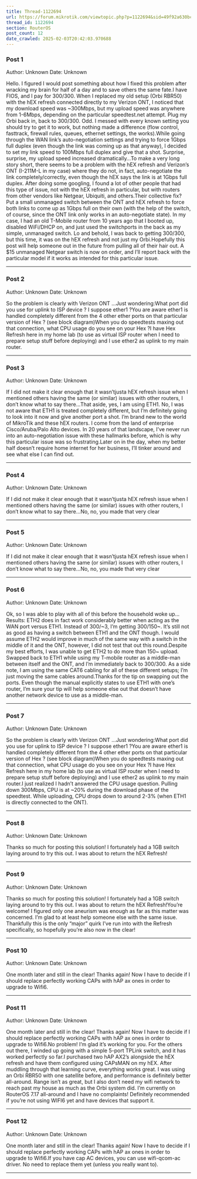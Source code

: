 ```yaml
---
title: Thread-1122694
url: https://forum.mikrotik.com/viewtopic.php?p=1122694&sid=49f92a630bc7970d8ca50523be880e8f#p1122694
thread_id: 1122694
section: RouterOS
post_count: 12
date_crawled: 2025-02-03T20:42:03.970688
---
```


### Post 1
Author: Unknown
Date: Unknown

Hello. I figured I would post something about how I fixed this problem after wracking my brain for half of a day and to save others the same fate.I have FIOS, and I pay for 300/300. When I replaced my old setup (Orbi RBR50) with the hEX refresh connected directly to my Verizon ONT, I noticed that my download speed was ~300Mbps, but my upload speed was anywhere from 1-6Mbps, depending on the particular speedtest.net attempt. Plug my Orbi back in, back to 300/300. Odd. I messed with every known setting you should try to get it to work, but nothing made a difference (flow control, fasttrack, firewall rules, queues, ethernet settings, the works).While going through the WAN link’s auto-negotiation settings and trying to force 1Gbps full duplex (even though the link was coming up as that anyway), I decided to set my link speed to 100Mbps full duplex and give that a shot.  Surprise, surprise, my upload speed increased dramatically…To make a very long story short, there seems to be a problem with the hEX refresh and Verizon’s ONT (I-211M-L in my case) where they do not, in fact, auto-negotiate the link completely/correctly, even though the hEX says the link is at 1Gbps full duplex. After doing some googling, I found a lot of other people that had this type of issue, not with the hEX refresh in particular, but with routers from other vendors like Netgear, Ubiquiti, and others.Their collective fix? Put a small unmanaged switch between the ONT and hEX refresh to force both links to come up as 1Gbps full on their own (with the help of the switch, of course, since the ONT link only works in an auto-negotiate state). In my case, I had an old T-Mobile router from 10 years ago that I booted up, disabled WiFi/DHCP on, and just used the switchports in the back as my simple, unmanaged switch. Lo and behold, I was back to getting 300/300, but this time, it was on the hEX refresh and not just my Orbi.Hopefully this post will help someone out in the future from pulling all of their hair out. A $15 unmanaged Netgear switch is now on order, and I’ll report back with the particular model if it works as intended for this particular issue.

---
### Post 2
Author: Unknown
Date: Unknown

So the problem is clearly with Verizon ONT ...Just wondering:What port did you use for uplink to ISP device ? I suppose ether1 ?You are aware ether1 is handled completely different from the 4 other ether ports on that particular version of Hex ? (see block diagram)When you do speedtests maxing out that connection, what CPU usage do you see on your Hex ?I have Hex Refresh here in my home lab (to use as virtual ISP router when I need to prepare setup stuff before deploying) and I use ether2 as uplink to my main router.

---
### Post 3
Author: Unknown
Date: Unknown

If I did not make it clear enough that it wasn’tjusta hEX refresh issue when I mentioned others having the same (or similar) issues with other routers, I don’t know what to say there…That aside, yes, I am using ETH1. No, I was not aware that ETH1 is treated completely different, but I’m definitely going to look into it now and give another port a shot. I’m brand new to the world of MikroTik and these hEX routers. I come from the land of enterprise Cisco/Aruba/Palo Alto devices. In 20 years of that landscape, I’ve never run into an auto-negotiation issue with these hallmarks before, which is why this particular issue was so frustrating.Later on in the day, when my better half doesn’t require home internet for her business, I’ll tinker around and see what else I can find out.

---
### Post 4
Author: Unknown
Date: Unknown

If I did not make it clear enough that it wasn’tjusta hEX refresh issue when I mentioned others having the same (or similar) issues with other routers, I don’t know what to say there…No, no, you made that very clear

---
### Post 5
Author: Unknown
Date: Unknown

If I did not make it clear enough that it wasn’tjusta hEX refresh issue when I mentioned others having the same (or similar) issues with other routers, I don’t know what to say there…No, no, you made that very clear

---
### Post 6
Author: Unknown
Date: Unknown

Ok, so I was able to play with all of this before the household woke up…Results: ETH2 does in fact work considerably better when acting as the WAN port versus ETH1. Instead of 300/~3, I’m getting 300/150~. It’s still not as good as having a switch between ETH1 and the ONT though. I would assume ETH2 would improve in much of the same way with a switch in the middle of it and the ONT, however, I did not test that out this round.Despite my best efforts, I was unable to get ETH2 to do more than 150~ upload. Swapped back to ETH1 while using my T-mobile router as a middle-man between itself and the ONT, and I’m immediately back to 300/300. As a side note, I am using the same CAT6 cabling for all of these different setups; I’m just moving the same cables around.Thanks for the tip on swapping out the ports. Even though the manual explicitly states to use ETH1 with one’s router, I’m sure your tip will help someone else out that doesn’t have another network device to use as a middle-man.

---
### Post 7
Author: Unknown
Date: Unknown

So the problem is clearly with Verizon ONT ...Just wondering:What port did you use for uplink to ISP device ? I suppose ether1 ?You are aware ether1 is handled completely different from the 4 other ether ports on that particular version of Hex ? (see block diagram)When you do speedtests maxing out that connection, what CPU usage do you see on your Hex ?I have Hex Refresh here in my home lab (to use as virtual ISP router when I need to prepare setup stuff before deploying) and I use ether2 as uplink to my main router.I just realized I hadn’t answered the CPU usage question. Pulling down 300Mbps, CPU is at ~20% during the download phase of the speedtest. While uploading, CPU drops down to around 2-3% (when ETH1 is directly connected to the ONT).

---
### Post 8
Author: Unknown
Date: Unknown

Thanks so much for posting this solution! I fortunately had a 1GB switch laying around to try this out. I was about to return the hEX Refresh!

---
### Post 9
Author: Unknown
Date: Unknown

Thanks so much for posting this solution! I fortunately had a 1GB switch laying around to try this out. I was about to return the hEX Refresh!You’re welcome! I figured only one aneurism was enough as far as this matter was concerned. I’m glad to at least help someone else with the same issue. Thankfully this is the only “major” quirk I’ve run into with the Refresh specifically, so hopefully you’re also now in the clear!

---
### Post 10
Author: Unknown
Date: Unknown

One month later and still in the clear! Thanks again! Now I have to decide if I should replace perfectly working CAPs with hAP ax ones in order to upgrade to Wifi6.

---
### Post 11
Author: Unknown
Date: Unknown

One month later and still in the clear! Thanks again! Now I have to decide if I should replace perfectly working CAPs with hAP ax ones in order to upgrade to Wifi6.No problem! I’m glad it’s working for you. For the others out there, I winded up going with a simple 5-port TPLink switch, and it has worked perfectly so far.I purchased two hAP AX2’s alongside the hEX refresh and have them configured using CAPsMAN on my hEX. After muddling through that learning curve, everything works great. I was using an Orbi RBR50 with one satellite before, and performance is definitely better all-around. Range isn’t as great, but I also don’t need my wifi network to reach past my house as much as the Orbi system did. I’m currently on RouterOS 7.17 all-around and I have no complaints! Definitely recommended if you’re not using WIFI6 yet and have devices that support it.

---
### Post 12
Author: Unknown
Date: Unknown

One month later and still in the clear! Thanks again! Now I have to decide if I should replace perfectly working CAPs with hAP ax ones in order to upgrade to Wifi6.If you have cap AC devices, you can use wifi-qcom-ac driver. No need to replace them yet (unless you really want to).

---
